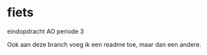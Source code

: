 # fiets
eindopdracht AO periode 3

Ook aan deze branch voeg ik een readme toe, maar dan een andere.

